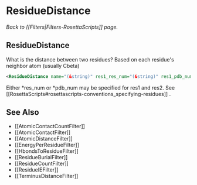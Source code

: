 # ResidueDistance
*Back to [[Filters|Filters-RosettaScripts]] page.*
## ResidueDistance

What is the distance between two residues? Based on each residue's neighbor atom (usually Cbeta)

```xml
<ResidueDistance name="(&string)" res1_res_num="(&string)" res1_pdb_num="(&string)" res2_res_num="(&string)" res2_pdb_num="(&string)" distance="(8.0 &Real)"/>
```

Either \*res\_num or \*pdb\_num may be specified for res1 and res2. See [[RosettaScripts#rosettascripts-conventions_specifying-residues]] .

## See Also

* [[AtomicContactCountFilter]]
* [[AtomicContactFilter]]
* [[AtomicDistanceFilter]]
* [[EnergyPerResidueFilter]]
* [[HbondsToResidueFilter]]
* [[ResidueBurialFilter]]
* [[ResidueCountFilter]]
* [[ResidueIEFilter]]
* [[TerminusDistanceFilter]]

